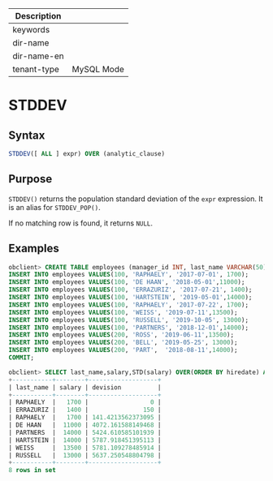 | Description   |                 |
|---------------|-----------------|
| keywords      |                 |
| dir-name      |                 |
| dir-name-en   |                 |
| tenant-type   | MySQL Mode      |

# STDDEV

## Syntax

```sql
STDDEV([ ALL ] expr) OVER (analytic_clause)
```

## Purpose

`STDDEV()` returns the population standard deviation of the `expr` expression. It is an alias for `STDDEV_POP()`.

If no matching row is found, it returns `NULL`.

## Examples

```sql
obclient> CREATE TABLE employees (manager_id INT, last_name VARCHAR(50), hiredate VARCHAR(50), salary INT);
INSERT INTO employees VALUES(100, 'RAPHAELY', '2017-07-01', 1700);
INSERT INTO employees VALUES(100, 'DE HAAN', '2018-05-01',11000);      
INSERT INTO employees VALUES(100, 'ERRAZURIZ', '2017-07-21', 1400);
INSERT INTO employees VALUES(100, 'HARTSTEIN', '2019-05-01',14000);     
INSERT INTO employees VALUES(100, 'RAPHAELY', '2017-07-22', 1700);
INSERT INTO employees VALUES(100, 'WEISS', '2019-07-11',13500);     
INSERT INTO employees VALUES(100, 'RUSSELL', '2019-10-05', 13000);
INSERT INTO employees VALUES(100, 'PARTNERS', '2018-12-01',14000);     
INSERT INTO employees VALUES(200, 'ROSS', '2019-06-11',13500);     
INSERT INTO employees VALUES(200, 'BELL', '2019-05-25', 13000);
INSERT INTO employees VALUES(200, 'PART',  '2018-08-11',14000);   
COMMIT;

obclient> SELECT last_name,salary,STD(salary) OVER(ORDER BY hiredate) AS devision FROM employees WHERE manager_id = 100;
+-----------+--------+-------------------+
| last_name | salary | devision          |
+-----------+--------+-------------------+
| RAPHAELY  |   1700 |                 0 |
| ERRAZURIZ |   1400 |               150 |
| RAPHAELY  |   1700 | 141.4213562373095 |
| DE HAAN   |  11000 | 4072.161588149468 |
| PARTNERS  |  14000 | 5424.610585101939 |
| HARTSTEIN |  14000 | 5787.918451395113 |
| WEISS     |  13500 | 5781.109278485914 |
| RUSSELL   |  13000 | 5637.250548804798 |
+-----------+--------+-------------------+
8 rows in set
```
